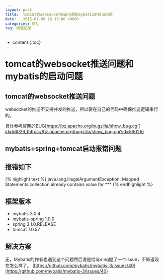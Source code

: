 ```yaml
---
layout: post
title:  tomcat的websocket推送问题和mybatis的启动问题
date:   2015-07-09 16:15:00 +0800
categories: 杂乱
tag: 问题记录
---
```


* content
{:toc}


tomcat的websocket推送问题和mybatis的启动问题
===============================

tomcat的websocket推送问题
-------------------------------

websocket的推送不支持并发的推送，所以要在自己的代码中确保推送逻辑串行的。

具体参考官网的BUG[https://bz.apache.org/bugzilla/show_bug.cgi?id=56026](https://bz.apache.org/bugzilla/show_bug.cgi?id=56026)


mybatis+spring+tomcat启动报错问题
-------------------------------

报错如下
-------------------------------

{% highlight text %}
 java.lang.IllegalArgumentException: Mapped Statements collection already contains value for ***
{% endhighlight %}

框架版本
-------------------------------

* mybatis 3.0.4
* mybatis-spring 1.0.0
* spring 3.1.0.RELEASE
* tomcat 7.0.57

解决方案
-------------------------------

无，Mybatis的作者也遇到这个问题然后说是给Spring提了一个Issue，不知道现在怎么样了。
[https://github.com/mybatis/mybatis-3/issues/40](https://github.com/mybatis/mybatis-3/issues/40)
